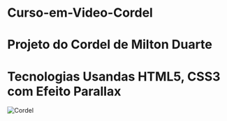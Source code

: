 # Curso-em-Video-Cordel

# Projeto do Cordel de Milton Duarte

# Tecnologias Usandas HTML5, CSS3 com Efeito Parallax

![Cordel](https://user-images.githubusercontent.com/102436341/228715973-f2b79c9d-f924-4c24-953b-5f4302d12e30.png)
